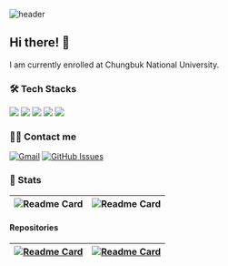 ![header](https://capsule-render.vercel.app/api?type=waving&color=auto&height=300&section=header&text=%20JUHYEONG&fontSize=90)

## Hi there! 👋
I am currently enrolled at Chungbuk National University.


### 🛠️ Tech Stacks
<div  align= "left">
          <img src="https://img.shields.io/badge/C-A8B9CC?style=flat-square&logo=C&logoColor=white">
          <img src="https://img.shields.io/badge/C++-00599C?style=flat-square&logo=C%2B%2B&logoColor=white">
          <img src="https://img.shields.io/badge/Git-F05032?style=flat-square&logo=Git&logoColor=white">
          <img src="https://img.shields.io/badge/Python-3776AB?style=flat-square&logo=Python&logoColor=white">
          <img src="https://img.shields.io/badge/Linux-FCC624?style=flat-square&logo=Linux&logoColor=white">
<br/></div>


### 🧑‍💻 Contact me
[![Gmail](https://img.shields.io/badge/Gmail-EA4335?style=flat-square&logo=Gmail&logoColor=white)](mailto:juhyeong@chungbuk.ac.kr) [![GitHub Issues](http://img.shields.io/badge/-GitHub-0072b1?style=flat-square&logo=GitHub)](https://github.com/Kim-Juhyeong/Kim-Juhyeong/issues)



### 🏅 Stats
| ![Readme Card](https://github-readme-stats.vercel.app/api?username=Kim-Juhyeong&show_icons=true&include_all_commits=true&theme=transparent&hide_border=true) | ![Readme Card](https://github-readme-stats.vercel.app/api/top-langs/?username=Kim-Juhyeong&layout=compact&theme=transparent&hide_border=true) |
| ------------- | ------------- |



#### Repositories
| [![Readme Card](https://github-readme-stats.vercel.app/api/pin/?username=Kim-Juhyeong&repo=Kim-Juhyeong&theme=transparent&hide_border=true)](https://github.com/Kim-Juhyeong/Kim-Juhyeong) | [![Readme Card](https://github-readme-stats.vercel.app/api/pin/?username=Kim-Juhyeong&repo=prac02&theme=transparent&hide_border=true)](https://github.com/Kim-Juhyeong/prac02) |
| ------------- | ------------- |

